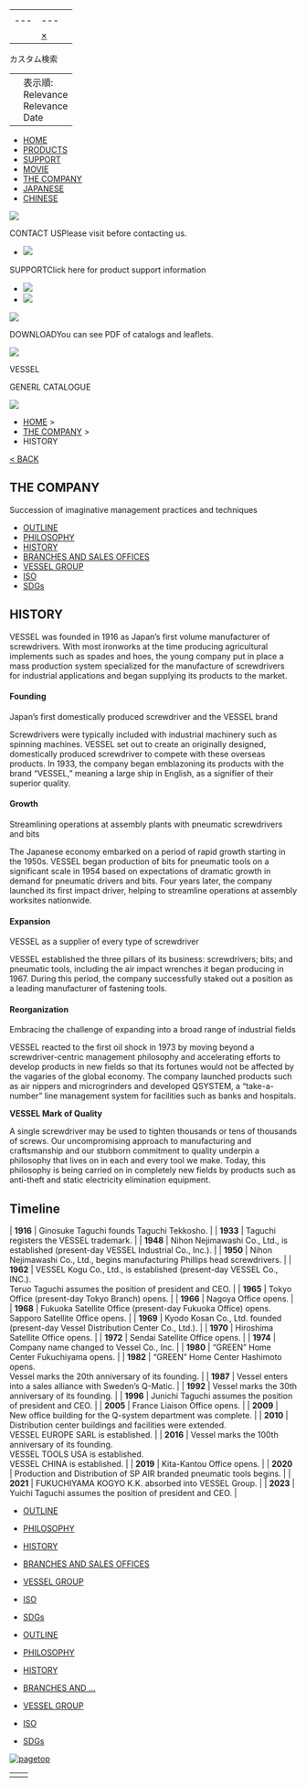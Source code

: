 |     |     |     |
| --- | --- | --- |
| |     |     |
| --- | --- |
|  | [×](javascript:void(0) "検索ボックスをクリア") | | 検索 |  |

カスタム検索

|     |     |
| --- | --- |
|  | 表示順:<br>Relevance<br>Relevance<br>Date |

- [HOME](https://www.vessel.co.jp/english/)
- [PRODUCTS](https://www.vessel.co.jp/english/#product)
- [SUPPORT](https://www.vessel.co.jp/english/support/)
- [MOVIE](https://www.vessel.co.jp/english/movie/)
- [THE COMPANY](https://www.vessel.co.jp/english/about/)
- [JAPANESE](https://www.vessel.co.jp/)
- [CHINESE](https://www.vessel.co.jp/chinese/)

![](https://www.vessel.co.jp/english/common/img/flow_nav_title.gif)

CONTACT USPlease visit before contacting us.

- [![](https://www.vessel.co.jp/english/common/img/flow_nav_btn02.gif)](https://www.vessel.co.jp/english/privacy/)

SUPPORTClick here for product support information

- [![](https://www.vessel.co.jp/english/common/img/flow_nav_btn03.gif)](https://www.vessel.co.jp/english/support/)
- [![](https://www.vessel.co.jp/english/common/img/flow_nav_btn04.gif)](https://www.vessel.co.jp/english/support/product/electric/form/)

![](https://www.vessel.co.jp/english/common/img/flow_nav_title02.gif)

DOWNLOADYou can see PDF of catalogs and leaflets.

![](https://www.vessel.co.jp/english/common/img/flow_nav_img01.png)

VESSEL

GENERL CATALOGUE

[![](https://www.vessel.co.jp/english/common/img/flow_nav_btn05.gif)](https://www.vessel.co.jp/english/download/)

- [HOME](https://www.vessel.co.jp/english/) >
- [THE COMPANY](https://www.vessel.co.jp/about/) >
- HISTORY

[< BACK](javascript:history.back();)

## THE COMPANY

Succession of imaginative management practices and techniques

- [OUTLINE](https://www.vessel.co.jp/english/about/index.html)
- [PHILOSOPHY](https://www.vessel.co.jp/english/about/philosophy.html)
- [HISTORY](https://www.vessel.co.jp/english/about/history.html)
- [BRANCHES AND SALES OFFICES](https://www.vessel.co.jp/english/about/work.html)
- [VESSEL GROUP](https://www.vessel.co.jp/english/about/group.html)
- [ISO](https://www.vessel.co.jp/english/about/iso.html)
- [SDGs](https://www.vessel.co.jp/english/about/sdgs.html)

## HISTORY

VESSEL was founded in 1916 as Japan’s first volume manufacturer of screwdrivers. With most ironworks at the time producing agricultural implements such as spades and hoes, the young company put in place a mass production system specialized for the manufacture of screwdrivers for industrial applications and began supplying its products to the market.

#### Founding

Japan’s first domestically produced screwdriver and the VESSEL brand

Screwdrivers were typically included with industrial machinery such as spinning machines. VESSEL set out to create an originally designed, domestically produced screwdriver to compete with these overseas products. In 1933, the company began emblazoning its products with the brand “VESSEL,” meaning a large ship in English, as a signifier of their superior quality.

#### Growth

Streamlining operations at assembly plants with pneumatic screwdrivers and bits

The Japanese economy embarked on a period of rapid growth starting in the 1950s. VESSEL began production of bits for pneumatic tools on a significant scale in 1954 based on expectations of dramatic growth in demand for pneumatic drivers and bits. Four years later, the company launched its first impact driver, helping to streamline operations at assembly worksites nationwide.

#### Expansion

VESSEL as a supplier of every type of screwdriver

VESSEL established the three pillars of its business: screwdrivers; bits; and pneumatic tools, including the air impact wrenches it began producing in 1967. During this period, the company successfully staked out a position as a leading manufacturer of fastening tools.

#### Reorganization

Embracing the challenge of expanding into a broad range of industrial fields

VESSEL reacted to the first oil shock in 1973 by moving beyond a screwdriver-centric management philosophy and accelerating efforts to develop products in new fields so that its fortunes would not be affected by the vagaries of the global economy. The company launched products such as air nippers and microgrinders and developed QSYSTEM, a “take-a-number” line management system for facilities such as banks and hospitals.

**VESSEL Mark of Quality**

A single screwdriver may be used to tighten thousands or tens of thousands of screws. Our uncompromising approach to manufacturing and craftsmanship and our stubborn commitment to quality underpin a philosophy that lives on in each and every tool we make. Today, this philosophy is being carried on in completely new fields by products such as anti-theft and static electricity elimination equipment.

## Timeline

| **1916** | Ginosuke Taguchi founds Taguchi Tekkosho. |
| **1933** | Taguchi registers the VESSEL trademark. |
| **1948** | Nihon Nejimawashi Co., Ltd., is established (present-day VESSEL Industrial Co., Inc.). |
| **1950** | Nihon Nejimawashi Co., Ltd., begins manufacturing Phillips head screwdrivers. |
| **1962** | VESSEL Kogu Co., Ltd., is established (present-day VESSEL Co., INC.).<br> Teruo Taguchi assumes the position of president and CEO. |
| **1965** | Tokyo Office (present-day Tokyo Branch) opens. |
| **1966** | Nagoya Office opens. |
| **1968** | Fukuoka Satellite Office (present-day Fukuoka Office) opens.<br> Sapporo Satellite Office opens. |
| **1969** | Kyodo Kosan Co., Ltd. founded (present-day Vessel Distribution Center Co., Ltd.). |
| **1970** | Hiroshima Satellite Office opens. |
| **1972** | Sendai Satellite Office opens. |
| **1974** | Company name changed to Vessel Co., Inc. |
| **1980** | “GREEN” Home Center Fukuchiyama opens. |
| **1982** | “GREEN” Home Center Hashimoto opens.<br> Vessel marks the 20th anniversary of its founding. |
| **1987** | Vessel enters into a sales alliance with Sweden’s Q-Matic. |
| **1992** | Vessel marks the 30th anniversary of its founding. |
| **1996** | Junichi Taguchi assumes the position of president and CEO. |
| **2005** | France Liaison Office opens. |
| **2009** | New office building for the Q-system department was complete. |
| **2010** | Distribution center buildings and facilities were extended.<br> VESSEL EUROPE SARL is established. |
| **2016** | Vessel marks the 100th anniversary of its founding.<br> VESSEL TOOLS USA is established.<br> VESSEL CHINA is established. |
| **2019** | Kita-Kantou Office opens. |
| **2020** | Production and Distribution of SP AIR branded pneumatic tools begins. |
| **2021** | FUKUCHIYAMA KOGYO K.K. absorbed into VESSEL Group. |
| **2023** | Yuichi Taguchi assumes the position of president and CEO. |

- [OUTLINE](https://www.vessel.co.jp/english/about/index.html)
- [PHILOSOPHY](https://www.vessel.co.jp/english/about/philosophy.html)
- [HISTORY](https://www.vessel.co.jp/english/about/history.html)
- [BRANCHES AND SALES OFFICES](https://www.vessel.co.jp/english/about/work.html)
- [VESSEL GROUP](https://www.vessel.co.jp/english/about/group.html)
- [ISO](https://www.vessel.co.jp/english/about/iso.html)
- [SDGs](https://www.vessel.co.jp/english/about/sdgs.html)

- [OUTLINE](https://www.vessel.co.jp/english/about/index.html)
- [PHILOSOPHY](https://www.vessel.co.jp/english/about/philosophy.html)
- [HISTORY](https://www.vessel.co.jp/english/about/history.html)
- [BRANCHES AND ...](https://www.vessel.co.jp/english/about/work.html)
- [VESSEL GROUP](https://www.vessel.co.jp/english/about/group.html)
- [ISO](https://www.vessel.co.jp/english/about/iso.html)
- [SDGs](https://www.vessel.co.jp/english/about/sdgs.html)

[![pagetop](https://www.vessel.co.jp/english/common/img/pagetop.gif)](https://www.vessel.co.jp/english/about/history.html#top)

|     |     |
| --- | --- |
|  |  |